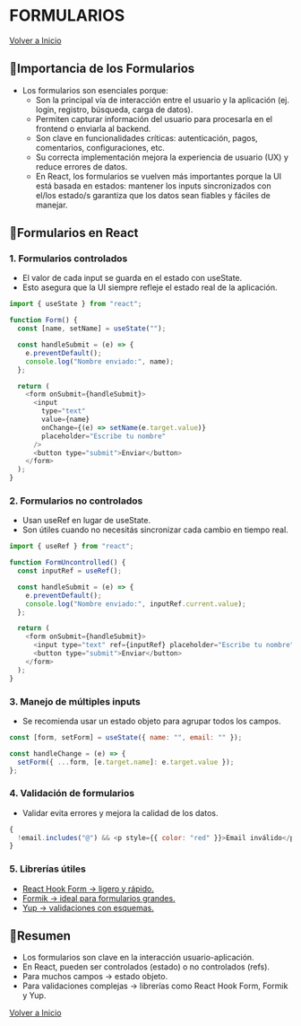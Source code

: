# FORMULARIOS

[Volver a Inicio](../../README.md)

## 🔹Importancia de los Formularios

- Los formularios son esenciales porque:
  - Son la principal vía de interacción entre el usuario y la aplicación (ej. login, registro, búsqueda, carga de datos).
  - Permiten capturar información del usuario para procesarla en el frontend o enviarla al backend.
  - Son clave en funcionalidades críticas: autenticación, pagos, comentarios, configuraciones, etc.
  - Su correcta implementación mejora la experiencia de usuario (UX) y reduce errores de datos.
  - En React, los formularios se vuelven más importantes porque la UI está basada en estados: mantener los inputs sincronizados con el/los estado/s garantiza que los datos sean fiables y fáciles de manejar.

## 🔹Formularios en React

### 1. Formularios controlados

- El valor de cada input se guarda en el estado con useState.
- Esto asegura que la UI siempre refleje el estado real de la aplicación.

```js
import { useState } from "react";

function Form() {
  const [name, setName] = useState("");

  const handleSubmit = (e) => {
    e.preventDefault();
    console.log("Nombre enviado:", name);
  };

  return (
    <form onSubmit={handleSubmit}>
      <input
        type="text"
        value={name}
        onChange={(e) => setName(e.target.value)}
        placeholder="Escribe tu nombre"
      />
      <button type="submit">Enviar</button>
    </form>
  );
}
```

### 2. Formularios no controlados

- Usan useRef en lugar de useState.
- Son útiles cuando no necesitás sincronizar cada cambio en tiempo real.

```js
import { useRef } from "react";

function FormUncontrolled() {
  const inputRef = useRef();

  const handleSubmit = (e) => {
    e.preventDefault();
    console.log("Nombre enviado:", inputRef.current.value);
  };

  return (
    <form onSubmit={handleSubmit}>
      <input type="text" ref={inputRef} placeholder="Escribe tu nombre" />
      <button type="submit">Enviar</button>
    </form>
  );
}
```

### 3. Manejo de múltiples inputs

- Se recomienda usar un estado objeto para agrupar todos los campos.

```js
const [form, setForm] = useState({ name: "", email: "" });

const handleChange = (e) => {
  setForm({ ...form, [e.target.name]: e.target.value });
};
```

### 4. Validación de formularios

- Validar evita errores y mejora la calidad de los datos.

```js
{
  !email.includes("@") && <p style={{ color: "red" }}>Email inválido</p>;
}
```

### 5. Librerías útiles

- [React Hook Form → ligero y rápido.](https://react-hook-form.com/)
- [Formik → ideal para formularios grandes.](<(https://formik.org/)>)
- [Yup → validaciones con esquemas.](https://www.npmjs.com/package/yup)

## 🚀Resumen

- Los formularios son clave en la interacción usuario-aplicación.
- En React, pueden ser controlados (estado) o no controlados (refs).
- Para muchos campos → estado objeto.
- Para validaciones complejas → librerías como React Hook Form, Formik y Yup.

[Volver a Inicio](../../README.md)